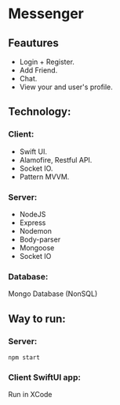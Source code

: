 # Messenger

## Feautures
- Login + Register.
- Add Friend.
- Chat.
- View your and user's profile.

## Technology:
### Client:
- Swift UI.
- Alamofire, Restful API.
- Socket IO.
- Pattern MVVM.
### Server:
- NodeJS
- Express
- Nodemon
- Body-parser
- Mongoose
- Socket IO
### Database: 
Mongo Database (NonSQL)

## Way to run:
### Server:
```
npm start
```
### Client SwiftUI app: 
Run in XCode
